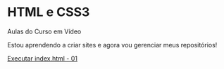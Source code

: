 # HTML e CSS3
 Aulas do Curso em Vídeo

Estou aprendendo a criar sites e agora vou gerenciar meus repositórios!

<a href= "https://devribeiro09.github.io/HTML-e-CSS3/Módulo%2003/index.html">
Executar index.html - 01